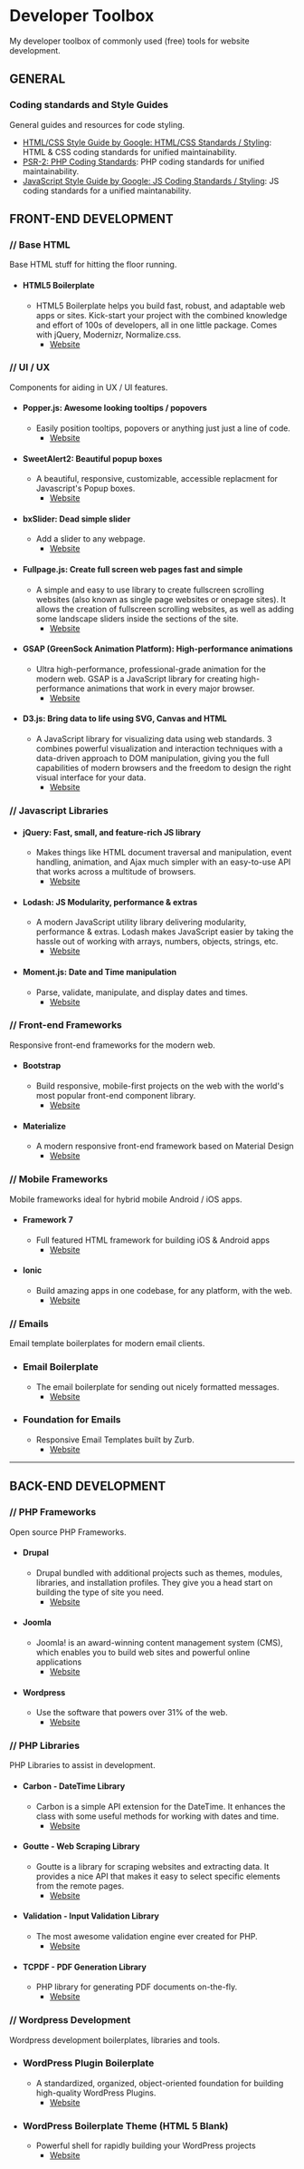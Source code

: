 # Developer Toolbox
My developer toolbox of commonly used (free) tools for website development.

## GENERAL

### Coding standards and Style Guides

General guides and resources for code styling.

+ [HTML/CSS Style Guide by Google: HTML/CSS Standards / Styling](https://google.github.io/styleguide/htmlcssguide.html): HTML & CSS coding standards for unified maintainability.
+ [PSR-2: PHP Coding Standards](https://www.php-fig.org/psr/psr-2/): PHP coding standards for unified maintainability.
+ [JavaScript Style Guide by Google: JS Coding Standards / Styling](https://google.github.io/styleguide/jsguide.html): JS coding standards for a unified maintanability.

## FRONT-END DEVELOPMENT

### // Base HTML

Base HTML stuff for hitting the floor running.

+ #### HTML5 Boilerplate
   - HTML5 Boilerplate helps you build fast, robust, and adaptable web apps or sites. Kick-start your project with the combined knowledge and effort of 100s of developers, all in one little package. Comes with jQuery, Modernizr, Normalize.css. 
       - [Website](https://html5boilerplate.com)

### // UI / UX

Components for aiding in UX / UI features.

+ #### Popper.js: Awesome looking tooltips / popovers 
   - Easily position tooltips, popovers or anything just just a line of code.
       - [Website](https://popper.js.org)

+ #### SweetAlert2: Beautiful popup boxes
   - A beautiful, responsive, customizable, accessible replacment for Javascript's Popup boxes.
       - [Website](https://sweetalert2.github.io)

+ #### bxSlider: Dead simple slider
   - Add a slider to any webpage.
      - [Website](https://github.com/stevenwanderski/bxslider-4)

+ #### Fullpage.js: Create full screen web pages fast and simple 
   -  A simple and easy to use library to create fullscreen scrolling websites (also known as single page websites or onepage sites). It allows the creation of fullscreen scrolling websites, as well as adding some landscape sliders inside the sections of the site.
       - [Website](https://github.com/alvarotrigo/fullpage.js)

+ #### GSAP (GreenSock Animation Platform): High-performance animations
   - Ultra high-performance, professional-grade animation for the modern web. GSAP is a JavaScript library for creating high-performance animations that work in every major browser.
       - [Website](https://github.com/greensock/GreenSock-JS/)       
       
+ #### D3.js: Bring data to life using SVG, Canvas and HTML
   - A JavaScript library for visualizing data using web standards. 3 combines powerful visualization and interaction techniques with a data-driven approach to DOM manipulation, giving you the full capabilities of modern browsers and the freedom to design the right visual interface for your data.
       - [Website](https://github.com/d3/d3)

### // Javascript Libraries

+ #### jQuery: Fast, small, and feature-rich JS library
   - Makes things like HTML document traversal and manipulation, event handling, animation, and Ajax much simpler with an easy-to-use API that works across a multitude of browsers.
       - [Website](https://jquery.com/download/)

+ #### Lodash:  JS Modularity, performance & extras
    - A modern JavaScript utility library delivering modularity, performance & extras. Lodash makes JavaScript easier by taking the hassle out of working with arrays, numbers, objects, strings, etc.
       - [Website](https://lodash.com/)

+ #### Moment.js:  Date and Time manipulation
    - Parse, validate, manipulate, and display dates and times.
       - [Website](https://momentjs.com/)       

### // Front-end Frameworks

Responsive front-end frameworks for the modern web.

+ #### Bootstrap
   - Build responsive, mobile-first projects on the web with the world's most popular front-end component library.
       - [Website](https://getbootstrap.com)

+ #### Materialize
   - A modern responsive front-end framework based on Material Design
       - [Website](https://materializecss.com)

### // Mobile Frameworks

Mobile frameworks ideal for hybrid mobile Android / iOS apps.

+ #### Framework 7
   - Full featured HTML framework for building iOS & Android apps
       - [Website](https://framework7.io)

+ #### Ionic
   - Build amazing apps in one codebase, for any platform, with the web.
       - [Website](https://ionicframework.com)
       
### // Emails

Email template boilerplates for modern email clients.

+ ### Email Boilerplate
    - The email boilerplate for sending out nicely formatted messages. 
        - [Website](https://github.com/seanpowell/Email-Boilerplate)

+ ### Foundation for Emails
    - Responsive Email Templates built by Zurb.
        - [Website](https://foundation.zurb.com/emails/email-templates.html)

---

## BACK-END DEVELOPMENT

### //  PHP Frameworks

Open source PHP Frameworks.

+ #### Drupal
   - Drupal bundled with additional projects such as themes, modules, libraries, and installation profiles. They give you a head start on building the type of site you need.
       - [Website](https://www.drupal.org/download)

+ #### Joomla
   - Joomla! is an award-winning content management system (CMS), which enables you to build web sites and powerful online applications
       - [Website](https://downloads.joomla.org)

+ #### Wordpress
   - Use the software that powers over 31% of the web.
       - [Website](https://wordpress.org/download)

### // PHP Libraries

PHP Libraries to assist in development.

+ #### Carbon - DateTime Library
   - Carbon is a simple API extension for the DateTime. It enhances the class with some useful methods for working with dates and time.
       - [Website](https://github.com/briannesbitt/Carbon)

+ #### Goutte - Web Scraping Library
   - Goutte is a library for scraping websites and extracting data. It provides a nice API that makes it easy to select specific elements from the remote pages.
       - [Website](https://github.com/FriendsOfPHP/Goutte)       
       
+ #### Validation - Input Validation Library
    - The most awesome validation engine ever created for PHP.
       - [Website](https://github.com/Respect/Validation)
       
+ #### TCPDF - PDF Generation Library
    - PHP library for generating PDF documents on-the-fly.
       - [Website](https://github.com/tecnickcom/tcpdf)

### // Wordpress Development

Wordpress development boilerplates, libraries and tools.

+ ### WordPress Plugin Boilerplate
    - A standardized, organized, object-oriented foundation for building high-quality WordPress Plugins.
       - [Website](https://github.com/DevinVinson/WordPress-Plugin-Boilerplate)

+ ### WordPress Boilerplate Theme (HTML 5 Blank)
    - Powerful shell for rapidly building your WordPress projects
        - [Website](https://github.com/html5blank/html5blank)

